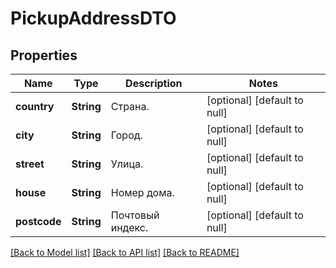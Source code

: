 # PickupAddressDTO
## Properties

| Name | Type | Description | Notes |
|------------ | ------------- | ------------- | -------------|
| **country** | **String** | Страна. | [optional] [default to null] |
| **city** | **String** | Город. | [optional] [default to null] |
| **street** | **String** | Улица. | [optional] [default to null] |
| **house** | **String** | Номер дома. | [optional] [default to null] |
| **postcode** | **String** | Почтовый индекс. | [optional] [default to null] |

[[Back to Model list]](../README.md#documentation-for-models) [[Back to API list]](../README.md#documentation-for-api-endpoints) [[Back to README]](../README.md)

